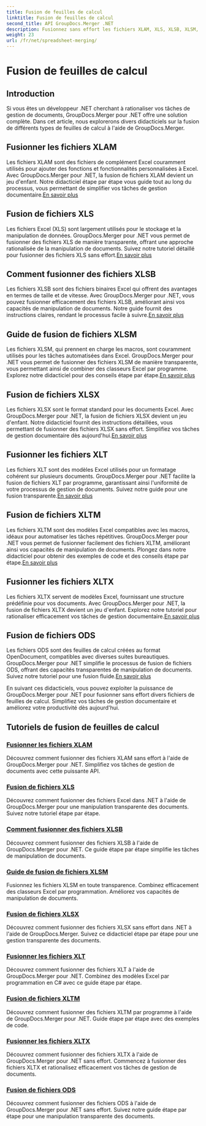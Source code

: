 ```yaml
---
title: Fusion de feuilles de calcul
linktitle: Fusion de feuilles de calcul
second_title: API GroupDocs.Merger .NET
description: Fusionnez sans effort les fichiers XLAM, XLS, XLSB, XLSM, XLSX, XLT, XLTM, XLTX et ODS dans .NET à l'aide de GroupDocs.Merger. Simplifiez les tâches de gestion des documents.
weight: 23
url: /fr/net/spreadsheet-merging/
---
```


# Fusion de feuilles de calcul


## Introduction

Si vous êtes un développeur .NET cherchant à rationaliser vos tâches de gestion de documents, GroupDocs.Merger pour .NET offre une solution complète. Dans cet article, nous explorerons divers didacticiels sur la fusion de différents types de feuilles de calcul à l'aide de GroupDocs.Merger.

## Fusionner les fichiers XLAM
 Les fichiers XLAM sont des fichiers de complément Excel couramment utilisés pour ajouter des fonctions et fonctionnalités personnalisées à Excel. Avec GroupDocs.Merger pour .NET, la fusion de fichiers XLAM devient un jeu d'enfant. Notre didacticiel étape par étape vous guide tout au long du processus, vous permettant de simplifier vos tâches de gestion documentaire.[En savoir plus](./merge-xlam-files/)

## Fusion de fichiers XLS
Les fichiers Excel (XLS) sont largement utilisés pour le stockage et la manipulation de données. GroupDocs.Merger pour .NET vous permet de fusionner des fichiers XLS de manière transparente, offrant une approche rationalisée de la manipulation de documents. Suivez notre tutoriel détaillé pour fusionner des fichiers XLS sans effort.[En savoir plus](./merging-xls-files/)

## Comment fusionner des fichiers XLSB
 Les fichiers XLSB sont des fichiers binaires Excel qui offrent des avantages en termes de taille et de vitesse. Avec GroupDocs.Merger pour .NET, vous pouvez fusionner efficacement des fichiers XLSB, améliorant ainsi vos capacités de manipulation de documents. Notre guide fournit des instructions claires, rendant le processus facile à suivre.[En savoir plus](./how-to-merge-xlsb-files/)

## Guide de fusion de fichiers XLSM
 Les fichiers XLSM, qui prennent en charge les macros, sont couramment utilisés pour les tâches automatisées dans Excel. GroupDocs.Merger pour .NET vous permet de fusionner des fichiers XLSM de manière transparente, vous permettant ainsi de combiner des classeurs Excel par programme. Explorez notre didacticiel pour des conseils étape par étape.[En savoir plus](./guide-merging-xlsm-files/)

## Fusion de fichiers XLSX
Les fichiers XLSX sont le format standard pour les documents Excel. Avec GroupDocs.Merger pour .NET, la fusion de fichiers XLSX devient un jeu d'enfant. Notre didacticiel fournit des instructions détaillées, vous permettant de fusionner des fichiers XLSX sans effort. Simplifiez vos tâches de gestion documentaire dès aujourd'hui.[En savoir plus](./merging-xlsx-files/)

## Fusionner les fichiers XLT
 Les fichiers XLT sont des modèles Excel utilisés pour un formatage cohérent sur plusieurs documents. GroupDocs.Merger pour .NET facilite la fusion de fichiers XLT par programme, garantissant ainsi l'uniformité de votre processus de gestion de documents. Suivez notre guide pour une fusion transparente.[En savoir plus](./merge-xlt-files/)

## Fusion de fichiers XLTM
 Les fichiers XLTM sont des modèles Excel compatibles avec les macros, idéaux pour automatiser les tâches répétitives. GroupDocs.Merger pour .NET vous permet de fusionner facilement des fichiers XLTM, améliorant ainsi vos capacités de manipulation de documents. Plongez dans notre didacticiel pour obtenir des exemples de code et des conseils étape par étape.[En savoir plus](./merging-xltm-files/)

## Fusionner les fichiers XLTX
Les fichiers XLTX servent de modèles Excel, fournissant une structure prédéfinie pour vos documents. Avec GroupDocs.Merger pour .NET, la fusion de fichiers XLTX devient un jeu d'enfant. Explorez notre tutoriel pour rationaliser efficacement vos tâches de gestion documentaire.[En savoir plus](./merge-xltx-files/)

## Fusion de fichiers ODS
 Les fichiers ODS sont des feuilles de calcul créées au format OpenDocument, compatibles avec diverses suites bureautiques. GroupDocs.Merger pour .NET simplifie le processus de fusion de fichiers ODS, offrant des capacités transparentes de manipulation de documents. Suivez notre tutoriel pour une fusion fluide.[En savoir plus](./merging-ods-files/)

En suivant ces didacticiels, vous pouvez exploiter la puissance de GroupDocs.Merger pour .NET pour fusionner sans effort divers fichiers de feuilles de calcul. Simplifiez vos tâches de gestion documentaire et améliorez votre productivité dès aujourd'hui.
## Tutoriels de fusion de feuilles de calcul
### [Fusionner les fichiers XLAM](./merge-xlam-files/)
Découvrez comment fusionner des fichiers XLAM sans effort à l'aide de GroupDocs.Merger pour .NET. Simplifiez vos tâches de gestion de documents avec cette puissante API.
### [Fusion de fichiers XLS](./merging-xls-files/)
Découvrez comment fusionner des fichiers Excel dans .NET à l'aide de GroupDocs.Merger pour une manipulation transparente des documents. Suivez notre tutoriel étape par étape.
### [Comment fusionner des fichiers XLSB](./how-to-merge-xlsb-files/)
Découvrez comment fusionner des fichiers XLSB à l'aide de GroupDocs.Merger pour .NET. Ce guide étape par étape simplifie les tâches de manipulation de documents.
### [Guide de fusion de fichiers XLSM](./guide-merging-xlsm-files/)
Fusionnez les fichiers XLSM en toute transparence. Combinez efficacement des classeurs Excel par programmation. Améliorez vos capacités de manipulation de documents.
### [Fusion de fichiers XLSX](./merging-xlsx-files/)
Découvrez comment fusionner des fichiers XLSX sans effort dans .NET à l'aide de GroupDocs.Merger. Suivez ce didacticiel étape par étape pour une gestion transparente des documents.
### [Fusionner les fichiers XLT](./merge-xlt-files/)
Découvrez comment fusionner des fichiers XLT à l'aide de GroupDocs.Merger pour .NET. Combinez des modèles Excel par programmation en C# avec ce guide étape par étape.
### [Fusion de fichiers XLTM](./merging-xltm-files/)
Découvrez comment fusionner des fichiers XLTM par programme à l'aide de GroupDocs.Merger pour .NET. Guide étape par étape avec des exemples de code.
### [Fusionner les fichiers XLTX](./merge-xltx-files/)
Découvrez comment fusionner des fichiers XLTX à l'aide de GroupDocs.Merger pour .NET sans effort. Commencez à fusionner des fichiers XLTX et rationalisez efficacement vos tâches de gestion de documents.
### [Fusion de fichiers ODS](./merging-ods-files/)
Découvrez comment fusionner des fichiers ODS à l'aide de GroupDocs.Merger pour .NET sans effort. Suivez notre guide étape par étape pour une manipulation transparente des documents.